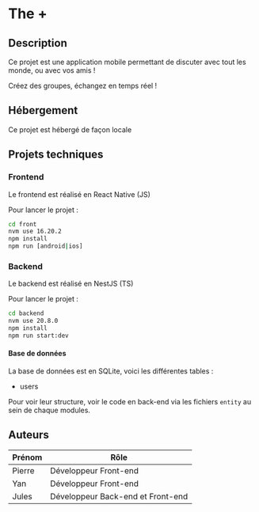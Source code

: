 # The +

## Description

Ce projet est une application mobile permettant de discuter avec tout les monde, ou avec vos amis !

Créez des groupes, échangez en temps réel !

## Hébergement

Ce projet est hébergé de façon locale

## Projets techniques

### Frontend

Le frontend est réalisé en React Native (JS)

Pour lancer le projet :

```bash
cd front
nvm use 16.20.2
npm install
npm run [android|ios]
```

### Backend

Le backend est réalisé en NestJS (TS)

Pour lancer le projet :

```bash
cd backend
nvm use 20.8.0
npm install
npm run start:dev
```

#### Base de données

La base de données est en SQLite, voici les différentes tables :

- users

Pour voir leur structure, voir le code en back-end via les fichiers `entity` au sein de chaque modules.

## Auteurs

| Prénom | Rôle                              |
| ------ | --------------------------------- |
| Pierre | Développeur Front-end             |
| Yan    | Développeur Front-end             |
| Jules  | Développeur Back-end et Front-end |
